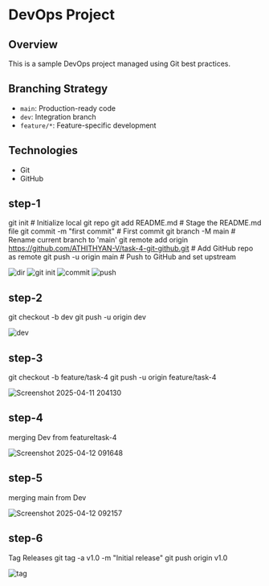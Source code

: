 # DevOps Project

## Overview
This is a sample DevOps project managed using Git best practices.

## Branching Strategy
- `main`: Production-ready code
- `dev`: Integration branch
- `feature/*`: Feature-specific development

## Technologies
- Git
- GitHub

## step-1

git init                          # Initialize local git repo
git add README.md                # Stage the README.md file
git commit -m "first commit"    # First commit
git branch -M main              # Rename current branch to 'main'
git remote add origin https://github.com/ATHITHYAN-V/task-4-git-github.git  # Add GitHub repo as remote
git push -u origin main         # Push to GitHub and set upstream


![dir](https://github.com/user-attachments/assets/0d309815-2db8-4bca-90dc-6ae814fe48bb)
![git init](https://github.com/user-attachments/assets/6b528c93-8b74-48d4-a7d3-9b492ca5c8ab)
![commit](https://github.com/user-attachments/assets/5395ddb5-1fce-4b77-a308-d11449d47e82)
![push](https://github.com/user-attachments/assets/33d59f72-c45d-47b2-ae64-c680318f35ad)

## step-2

git checkout -b dev
git push -u origin dev

![dev](https://github.com/user-attachments/assets/34fb1133-64e0-480a-a009-2096481ad703)

## step-3

git checkout -b feature/task-4
git push -u origin feature/task-4

![Screenshot 2025-04-11 204130](https://github.com/user-attachments/assets/e76721d7-e256-4185-988d-1ea3cf55e2b2)

## step-4

merging Dev from featureltask-4

![Screenshot 2025-04-12 091648](https://github.com/user-attachments/assets/20e1e0e9-0270-41e8-8dea-814e28c0ec58)

## step-5

merging main from Dev

![Screenshot 2025-04-12 092157](https://github.com/user-attachments/assets/9ceacdd6-1bbf-4693-a35c-3a993a5f451c)

## step-6
Tag Releases
git tag -a v1.0 -m "Initial release"
git push origin v1.0

![tag](https://github.com/user-attachments/assets/cd9d524e-5b25-4e61-b1a4-2d6cc2c28f71)











